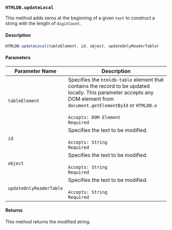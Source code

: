 ### `HTMLDB.updateLocal`

This method adds zeros at the beginning of a given `text` to construct a string with the length of `digitCount`.

#### Description

```javascript
HTMLDB.updateLocal(tableElement, id, object, updateOnlyReaderTable)
```

#### Parameters

| Parameter Name             | Description                               |
| -------------------------- | ----------------------------------------- |
| `tableElement` | Specifies the `htmldb-table` element that contains the record to be updated locally. This parameter accepts any DOM element from `document.getElementById` or `HTMLDB.e`<br><br>`Accepts: DOM Element`<br>`Required` |
| `id` | Specifies the text to be modified.<br><br>`Accepts: String`<br>`Required` |
| `object` | Specifies the text to be modified.<br><br>`Accepts: String`<br>`Required` |
| `updateOnlyReaderTable` | Specifies the text to be modified.<br><br>`Accepts: String`<br>`Required` |

#### Returns

This method returns the modified string.